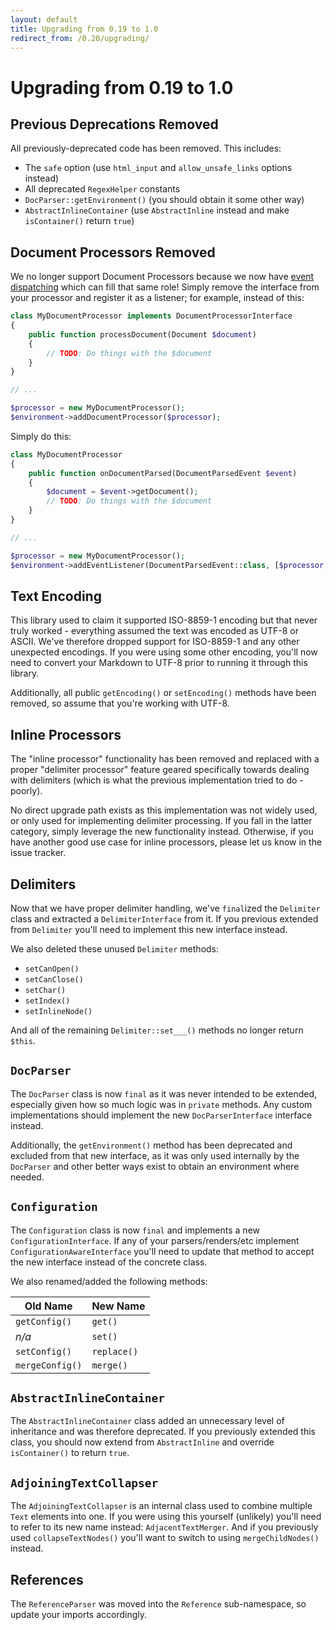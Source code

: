 ```yaml
---
layout: default
title: Upgrading from 0.19 to 1.0
redirect_from: /0.20/upgrading/
---
```


# Upgrading from 0.19 to 1.0

## Previous Deprecations Removed

All previously-deprecated code has been removed. This includes:

 - The `safe` option (use `html_input` and `allow_unsafe_links` options instead)
 - All deprecated `RegexHelper` constants
 - `DocParser::getEnvironment()` (you should obtain it some other way)
 - `AbstractInlineContainer` (use `AbstractInline` instead and make `isContainer()` return `true`)

## Document Processors Removed

We no longer support Document Processors because we now have [event dispatching](/1.0/customization/event-dispatcher/) which can fill that same role!  Simply remove the interface from your processor and register it as a listener; for example, instead of this:

```php
class MyDocumentProcessor implements DocumentProcessorInterface
{
    public function processDocument(Document $document)
    {
        // TODO: Do things with the $document
    }
}

// ...

$processor = new MyDocumentProcessor();
$environment->addDocumentProcessor($processor);
```

Simply do this:

```php
class MyDocumentProcessor
{
    public function onDocumentParsed(DocumentParsedEvent $event)
    {
        $document = $event->getDocument();
        // TODO: Do things with the $document
    }
}

// ...

$processor = new MyDocumentProcessor();
$environment->addEventListener(DocumentParsedEvent::class, [$processor, 'onDocumentParsed']);
```

## Text Encoding

This library used to claim it supported ISO-8859-1 encoding but that never truly worked - everything assumed the text was encoded as UTF-8 or ASCII. We've therefore dropped support for ISO-8859-1 and any other unexpected encodings. If you were using some other encoding, you'll now need to convert your Markdown to UTF-8 prior to running it through this library.

Additionally, all public `getEncoding()` or `setEncoding()` methods have been removed, so assume that you're working with UTF-8.

## Inline Processors

The "inline processor" functionality has been removed and replaced with a proper "delimiter processor" feature geared specifically towards dealing with delimiters (which is what the previous implementation tried to do - poorly).

No direct upgrade path exists as this implementation was not widely used, or only used for implementing delimiter processing.  If you fall in the latter category, simply leverage the new functionality instead.  Otherwise, if you have another good use case for inline processors, please let us know in the issue tracker.

## Delimiters

Now that we have proper delimiter handling, we've `final`ized the `Delimiter` class and extracted a `DelimiterInterface` from it.  If you previous extended from `Delimiter` you'll need to implement this new interface instead.

We also deleted these unused `Delimiter` methods:

 - `setCanOpen()`
 - `setCanClose()`
 - `setChar()`
 - `setIndex()`
 - `setInlineNode()`

And all of the remaining `Delimiter::set___()` methods no longer return `$this`.

## `DocParser`

The `DocParser` class is now `final` as it was never intended to be extended, especially given how so much logic was in `private` methods.  Any custom implementations should implement the new `DocParserInterface` interface instead.

Additionally, the `getEnvironment()` method has been deprecated and excluded from that new interface, as it was only used internally by the `DocParser` and other better ways exist to obtain an environment where needed.

## `Configuration`

The `Configuration` class is now `final` and implements a new `ConfigurationInterface`.  If any of your parsers/renders/etc implement `ConfigurationAwareInterface` you'll need to update that method to accept the new interface instead of the concrete class.

We also renamed/added the following methods:

| Old Name        | New Name    |
|-----------------|-------------|
| `getConfig()`   | `get()`     |
| _n/a_           | `set()`     |
| `setConfig()`   | `replace()` |
| `mergeConfig()` | `merge()`   |

## `AbstractInlineContainer`

The `AbstractInlineContainer` class added an unnecessary level of inheritance and was therefore deprecated. If you previously extended this class, you should now extend from `AbstractInline` and override `isContainer()` to return `true`.

## `AdjoiningTextCollapser`

The `AdjoiningTextCollapser` is an internal class used to combine multiple `Text` elements into one.  If you were using this yourself (unlikely) you'll need to refer to its new name instead: `AdjacentTextMerger`. And if you previously used `collapseTextNodes()` you'll want to switch to using `mergeChildNodes()` instead.

## References

The `ReferenceParser` was moved into the `Reference` sub-namespace, so update your imports accordingly.
